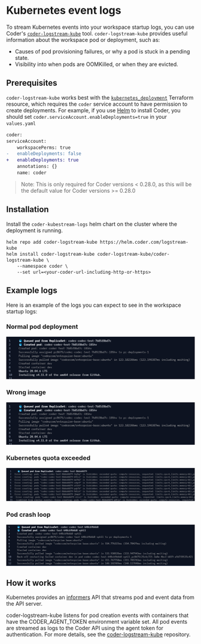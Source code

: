 # Kubernetes event logs

To stream Kubernetes events into your workspace startup logs, you can use
Coder's [`coder-logstream-kube`](https://github.com/coder/coder-logstream-kube)
tool. `coder-logstream-kube` provides useful information about the workspace pod
or deployment, such as:

- Causes of pod provisioning failures, or why a pod is stuck in a pending state.
- Visibility into when pods are OOMKilled, or when they are evicted.

## Prerequisites

`coder-logstream-kube` works best with the
[`kubernetes_deployment`](https://registry.terraform.io/providers/hashicorp/kubernetes/latest/docs/resources/deployment)
Terraform resource, which requires the `coder` service account to have
permission to create deployments. For example, if you use
[Helm](../../install/kubernetes.md#install-coder-with-helm) to install Coder,
you should set `coder.serviceAccount.enableDeployments=true` in your
`values.yaml`

```diff
coder:
serviceAccount:
    workspacePerms: true
-   enableDeployments: false
+   enableDeployments: true
    annotations: {}
    name: coder
```

> Note: This is only required for Coder versions < 0.28.0, as this will be the
> default value for Coder versions >= 0.28.0

## Installation

Install the `coder-kubestream-logs` helm chart on the cluster where the
deployment is running.

```shell
helm repo add coder-logstream-kube https://helm.coder.com/logstream-kube
helm install coder-logstream-kube coder-logstream-kube/coder-logstream-kube \
    --namespace coder \
    --set url=<your-coder-url-including-http-or-https>
```

## Example logs

Here is an example of the logs you can expect to see in the workspace startup
logs:

### Normal pod deployment

![normal pod deployment](./coder-logstream-kube-logs-normal.png)

### Wrong image

![Wrong image name](./coder-logstream-kube-logs-wrong-image.png)

### Kubernetes quota exceeded

![Kubernetes quota exceeded](./coder-logstream-kube-logs-quota-exceeded.png)

### Pod crash loop

![Pod crash loop](./coder-logstream-kube-logs-pod-crashed.png)

## How it works

Kubernetes provides an
[informers](https://pkg.go.dev/k8s.io/client-go/informers) API that streams pod
and event data from the API server.

coder-logstream-kube listens for pod creation events with containers that have
the CODER_AGENT_TOKEN environment variable set. All pod events are streamed as
logs to the Coder API using the agent token for authentication. For more
details, see the
[coder-logstream-kube](https://github.com/coder/coder-logstream-kube)
repository.
